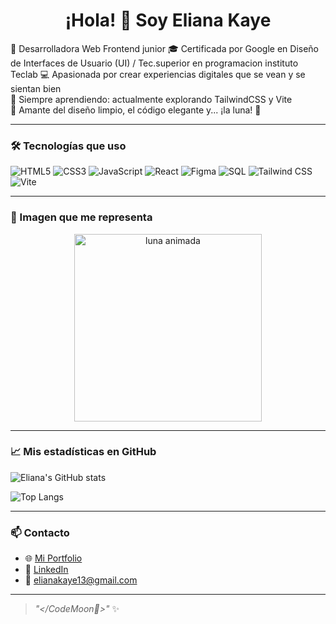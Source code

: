 <h1 align="center">¡Hola! 👋 Soy Eliana Kaye</h1>

🌟 Desarrolladora Web Frontend junior
🎓 Certificada por Google en Diseño de Interfaces de Usuario (UI)  / Tec.superior en programacion instituto Teclab
💻 Apasionada por crear experiencias digitales que se vean y se sientan bien  
🚀 Siempre aprendiendo: actualmente explorando TailwindCSS y Vite  
🎨 Amante del diseño limpio, el código elegante y... ¡la luna! 🌙

---

### 🛠 Tecnologías que uso

![HTML5](https://img.shields.io/badge/HTML5-E34F26?style=flat&logo=html5&logoColor=white)
![CSS3](https://img.shields.io/badge/CSS3-1572B6?style=flat&logo=css3&logoColor=white)
![JavaScript](https://img.shields.io/badge/JavaScript-F7DF1E?style=flat&logo=javascript&logoColor=black)
![React](https://img.shields.io/badge/React-61DAFB?style=flat&logo=react&logoColor=black)
![Figma](https://img.shields.io/badge/Figma-F24E1E?style=flat&logo=figma&logoColor=white)
![SQL](https://img.shields.io/badge/SQL-4479A1?style=flat&logo=mysql&logoColor=white)
![Tailwind CSS](https://img.shields.io/badge/Tailwind-38B2AC?style=flat&logo=tailwind-css&logoColor=white)
![Vite](https://img.shields.io/badge/Vite-646CFF?style=flat&logo=vite&logoColor=white)

---

### 🌙 Imagen que me representa

<p align="center">
  <img src="https://raw.githubusercontent.com/ElianaKaye/ElianaKaye/main/luna.gif" width="300px" alt="luna animada"/>
</p>



---

### 📈 Mis estadísticas en GitHub

![Eliana's GitHub stats](https://github-readme-stats.vercel.app/api?username=EliKaye&show_icons=true&theme=dracula)

![Top Langs](https://github-readme-stats.vercel.app/api/top-langs/?username=EliKaye&layout=compact&theme=dracula)

---

### 📫 Contacto

- 🌐 [Mi Portfolio](https://tuportfolio.com) 
- 💼 [LinkedIn](www.linkedin.com/in/eliana-kaye-70b5a524a)
- 📧 elianakaye13@gmail.com

---

> _"</CodeMoon🌙>"_ ✨
